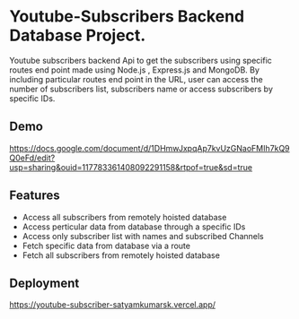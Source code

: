 #                                                      Youtube-Subscribers Backend Database Project.
Youtube subscribers backend Api to get the subscribers using specific routes end point made using Node.js , Express.js and MongoDB. By including particular routes end point in the URL, user can access the number of subscribers list,  subscribers name or access subscribers by specific IDs.


## Demo

https://docs.google.com/document/d/1DHmwJxpqAp7kvUzGNaoFMIh7kQ9Q0eFd/edit?usp=sharing&ouid=117783361408092291158&rtpof=true&sd=true

## Features

- Access all subscribers from remotely hoisted database
- Access perticular data from database through a specific IDs
- Access only subscriber list with names and subscribed Channels
- Fetch specific data from database via a route
- Fetch all subscribers from remotely hoisted database


## Deployment
https://youtube-subscriber-satyamkumarsk.vercel.app/